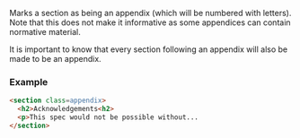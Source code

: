 Marks a section as being an appendix (which will be numbered with letters). Note that this does not make it informative as some appendices can contain normative material.

It is important to know that every section following an appendix will also be made to be an appendix. 

### Example

```HTML
<section class=appendix>
  <h2>Acknowledgements<h2>
  <p>This spec would not be possible without...
</section>
```